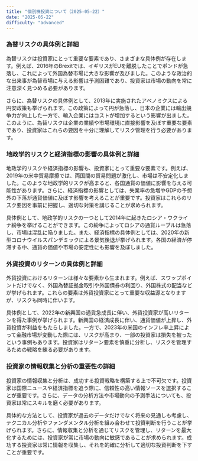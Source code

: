 ```yaml
---
title: "個別株投資について（2025-05-22）"
date: "2025-05-22"
difficulty: "advanced"
---
```


### 為替リスクの具体例と詳細

為替リスクは投資家にとって重要な要素であり、さまざまな具体例が存在します。例えば、2016年のBrexitでは、イギリスがEUを離脱したことでポンドが急落し、これによって外国為替市場に大きな影響が及びました。このような政治的な出来事が為替市場に与える影響は予測困難であり、投資家は市場の動向を常に注意深く見つめる必要があります。

さらに、為替リスクの具体例として、2013年に実施されたアベノミクスによる円安政策も挙げられます。この政策によって円が急落し、日本の企業には輸出競争力が向上した一方で、輸入企業にはコストが増加するという影響が出ました。このように、為替リスクは企業の業績や市場環境に直接影響を及ぼす重要な要素であり、投資家はこれらの要因を十分に理解してリスク管理を行う必要があります。

### 地政学的リスクと経済指標の影響の具体例と詳細

地政学的リスクや経済指標の影響も、投資家にとって重要な要素です。例えば、2019年の米中貿易摩擦では、両国間の貿易問題が激化し、市場は不安定化しました。このような地政学的リスクが高まると、各国通貨の価値に影響を与える可能性があります。さらに、経済指標の影響としては、失業率の急増やGDPの予想外の下落が通貨価値に及ぼす影響を考えることが重要です。投資家はこれらのリスク要因を事前に把握し、適切な対策を講じることが求められます。

具体例として、地政学的リスクの一つとして2014年に起きたロシア・ウクライナ紛争を挙げることができます。この紛争によってロシアの通貨ルーブルは急落し、市場は混乱に陥りました。また、経済指標の具体例としては、2020年の新型コロナウイルスパンデミックによる景気後退が挙げられます。各国の経済が停滞する中、通貨の価値や市場の安定性にも影響を及ぼしました。

### 外貨投資のリターンの具体例と詳細

外貨投資におけるリターンは様々な要素から生まれます。例えば、スワップポイントだけでなく、外国為替証拠金取引や外国債券の利回り、外国株式の配当などが挙げられます。これらの要素は外貨投資家にとって重要な収益源となりますが、リスクも同時に伴います。

具体例として、2022年の新興国の通貨急成長に伴い、外貨投資家が高いリターンを得た事例が挙げられます。新興国の経済成長に伴い、通貨価値が上昇し、外貨投資が利益をもたらしました。一方で、2023年の米国のインフレ率上昇によって金融市場が変動した際には、リスクが高まり、一部の投資家は損失を被ったという事例もあります。投資家はリターン要素を慎重に分析し、リスクを管理するための戦略を練る必要があります。

### 投資家の情報収集と分析の重要性の詳細

投資家の情報収集と分析は、成功する投資戦略を構築する上で不可欠です。投資家は国際ニュースや経済指標を追う際に、信頼性の高い情報ソースを選択することが重要です。さらに、データの分析方法や市場動向の予測手法についても、投資家は常にスキルを磨く必要があります。

具体的な方法として、投資家が過去のデータだけでなく将来の見通しも考慮し、テクニカル分析やファンダメンタル分析を組み合わせて投資判断を行うことが挙げられます。さらに、情報収集と分析を通じてリスクを管理し、リターンを最大化するためには、投資家が常に市場の動向に敏感であることが求められます。成功する投資家は常に情報を収集し、それを的確に分析して適切な投資判断を下すことが重要です。
